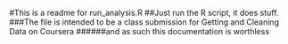 #This is a readme for run_analysis.R
##Just run the R script, it does stuff.
###The file is intended to be a class submission for Getting and Cleaning Data on Coursera
######and as such this documentation is worthless